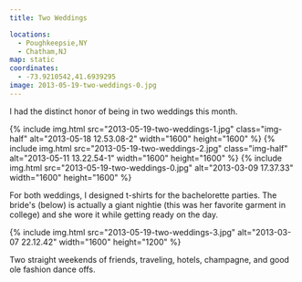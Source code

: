 ```yaml
---
title: Two Weddings

locations:
  - Poughkeepsie,NY
  - Chatham,NJ
map: static
coordinates:
  - -73.9210542,41.6939295
image: 2013-05-19-two-weddings-0.jpg
---
```


I had the distinct honor of being in two weddings this month.

<div class="photos">

{% include img.html src="2013-05-19-two-weddings-1.jpg" class="img-half" alt="2013-05-18 12.53.08-2" width="1600" height="1600" %}
{% include img.html src="2013-05-19-two-weddings-2.jpg" class="img-half" alt="2013-05-11 13.22.54-1" width="1600" height="1600" %}
{% include img.html src="2013-05-19-two-weddings-0.jpg" alt="2013-03-09 17.37.33" width="1600" height="1600" %}

</div>

For both weddings, I designed t-shirts for the bachelorette parties. The bride's (below) is actually a giant nightie (this was her favorite garment in college) and she wore it while getting ready on the day.

<div class="photos">

{% include img.html src="2013-05-19-two-weddings-3.jpg" alt="2013-03-07 22.12.42" width="1600" height="1200" %}

</div>

Two straight weekends of friends, traveling, hotels, champagne, and good ole fashion dance offs.
